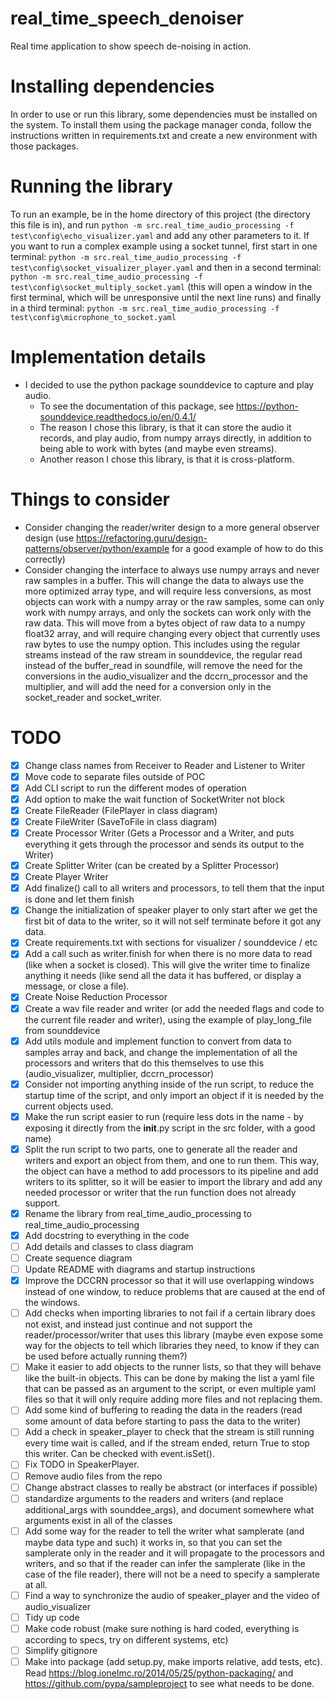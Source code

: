 # real_time_speech_denoiser
Real time application to show speech de-noising in action.

# Installing dependencies
In order to use or run this library, some dependencies must be installed on the system. To install
them using the package manager conda, follow the instructions written in requirements.txt and create
a new environment with those packages.

# Running the library
To run an example, be in the home directory of this project (the directory this file is in), and run
```python -m src.real_time_audio_processing -f test\config\echo_visualizer.yaml```
and add any other parameters to it.
If you want to run a complex example using a socket tunnel, first start in one terminal:
```python -m src.real_time_audio_processing -f test\config\socket_visualizer_player.yaml```
and then in a second terminal:
```python -m src.real_time_audio_processing -f test\config\socket_multiply_socket.yaml```
(this will open a window in the first terminal, which will be unresponsive until the next line runs)
and finally in a third terminal:
```python -m src.real_time_audio_processing -f test\config\microphone_to_socket.yaml```

# Implementation details

- I decided to use the python package sounddevice to capture and play audio.
  - To see the documentation of this package, see  https://python-sounddevice.readthedocs.io/en/0.4.1/
  - The reason I chose this library, is that it can store the audio it records,
      and play audio, from numpy arrays directly, in addition to being able to
      work with bytes (and maybe even streams).
  - Another reason I chose this library, is that it is cross-platform.

# Things to consider
- Consider changing the reader/writer design to a more general observer design (use https://refactoring.guru/design-patterns/observer/python/example for a good example of how to do this correctly)
- Consider changing the interface to always use numpy arrays and never raw samples in a buffer. This will change the data to always use the more optimized array type, and will require less conversions, as most objects can work with a numpy array or the raw samples, some can only work with numpy arrays, and only the sockets can work only with the raw data. This will move from a bytes object of raw data to a numpy float32 array, and will require changing every object that currently uses raw bytes to use the numpy option. This includes using the regular streams instead of the raw stream in sounddevice, the regular read instead of the buffer_read in soundfile, will remove the need for the conversions in the audio_visualizer and the dccrn_processor and the multiplier, and will add the need for a conversion only in the socket_reader and socket_writer.

# TODO
- [x] Change class names from Receiver to Reader and Listener to Writer
- [x] Move code to separate files outside of POC
- [x] Add CLI script to run the different modes of operation
- [x] Add option to make the wait function of SocketWriter not block
- [x] Create FileReader (FilePlayer in class diagram)
- [x] Create FileWriter (SaveToFile in class diagram)
- [x] Create Processor Writer (Gets a Processor and a Writer, and puts everything it gets through the processor and sends its output to the Writer)
- [x] Create Splitter Writer (can be created by a Splitter Processor)
- [x] Create Player Writer
- [x] Add finalize() call to all writers and processors, to tell them that the input is done and let them finish
- [x] Change the initialization of speaker player to only start after we get the first bit of data to the writer, so it will not self terminate before it got any data.
- [x] Create requirements.txt with sections for visualizer / sounddevice / etc
- [x] Add a call such as writer.finish for when there is no more data to read (like when a socket is closed). This will give the writer time to finalize anything it needs (like send all the data it has buffered, or display a message, or close a file).
- [x] Create Noise Reduction Processor
- [x] Create a wav file reader and writer (or add the needed flags and code to the current file reader and writer), using the example of play_long_file from sounddevice
- [x] Add utils module and implement function to convert from data to samples array and back, and change the implementation of all the processors and writers that do this themselves to use this (audio_visualizer, multiplier, dccrn_processor)
- [x] Consider not importing anything inside of the run script, to reduce the startup time of the script, and only import an object if it is needed by the current objects used.
- [x] Make the run script easier to run (require less dots in the name - by exposing it directly from the __init__.py script in the src folder, with a good name)
- [x] Split the run script to two parts, one to generate all the reader and writers and export an object from them, and one to run them. This way, the object can have a method to add processors to its pipeline and add writers to its splitter, so it will be easier to import the library and add any needed processor or writer that the run function does not already support.
- [x] Rename the library from real_time_audio_processing to real_time_audio_processing
- [x] Add docstring to everything in the code
- [ ] Add details and classes to class diagram
- [ ] Create sequence diagram
- [ ] Update README with diagrams and startup instructions
- [x] Improve the DCCRN processor so that it will use overlapping windows instead of one window, to reduce problems that are caused at the end of the windows.
- [ ] Add checks when importing libraries to not fail if a certain library does not exist, and instead just continue and not support the reader/processor/writer that uses this library (maybe even expose some way for the objects to tell which libraries they need, to know if they can be used before actually running them?)
- [ ] Make it easier to add objects to the runner lists, so that they will behave like the built-in objects. This can be done by making the list a yaml file that can be passed as an argument to the script, or even multiple yaml files so that it will only require adding more files and not replacing them.
- [ ] Add some kind of buffering to reading the data in the readers (read some amount of data before starting to pass the data to the writer)
- [ ] Add a check in speaker_player to check that the stream is still running every time wait is called, and if the stream ended, return True to stop this writer. Can be checked with event.isSet().
- [ ] Fix TODO in SpeakerPlayer.
- [ ] Remove audio files from the repo
- [ ] Change abstract classes to really be abstract (or interfaces if possible)
- [ ] standardize arguments to the readers and writers (and replace additional_args with sounddee_args), and document somewhere what arguments exist in all of the classes
- [ ] Add some way for the reader to tell the writer what samplerate (and maybe data type and such) it works in, so that you can set the samplerate only in the reader and it will propagate to the processors and writers, and so that if the reader can infer the samplerate (like in the case of the file reader), there will not be a need to specify a samplerate at all.
- [ ] Find a way to synchronize the audio of speaker_player and the video of audio_visualizer
- [ ] Tidy up code
- [ ] Make code robust (make sure nothing is hard coded, everything is according to specs, try on different systems, etc)
- [ ] Simplify gitignore
- [ ] Make into package (add setup.py, make imports relative, add tests, etc). Read https://blog.ionelmc.ro/2014/05/25/python-packaging/ and https://github.com/pypa/sampleproject to see what needs to be done.